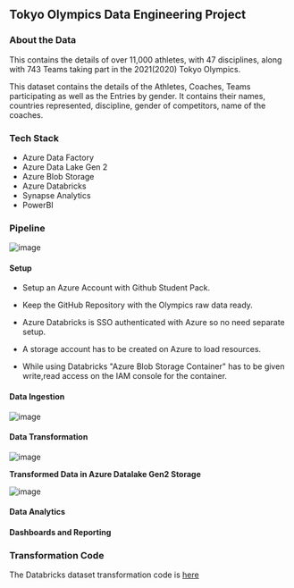 ## Tokyo Olympics Data Engineering Project

### About the Data

This contains the details of over 11,000 athletes, with 47 disciplines, along with 743 Teams taking part in the 2021(2020) Tokyo Olympics.

This dataset contains the details of the Athletes, Coaches, Teams participating as well as the Entries by gender. It contains their names, countries represented, discipline, gender of competitors, name of the coaches.

### Tech Stack

- Azure Data Factory
- Azure Data Lake Gen 2
- Azure Blob Storage
- Azure Databricks
- Synapse Analytics
- PowerBI

### Pipeline

![image](https://github.com/vedanthv/data-engineering-projects/assets/44313631/d0eeb64e-b6c9-40c8-bfde-413981d5fe0e)

#### Setup

- Setup an Azure Account with Github Student Pack.
  
- Keep the GitHub Repository with the Olympics raw data ready.

- Azure Databricks is SSO authenticated with Azure so no need separate setup.

- A storage account has to be created on Azure to load resources.

- While using Databricks "Azure Blob Storage Container" has to be given write,read access on the IAM console for the container.

#### Data Ingestion

![image](https://github.com/vedanthv/data-engineering-projects/assets/44313631/e432b1af-4513-402e-865e-430404046de1)

#### Data Transformation

![image](https://github.com/vedanthv/data-engineering-projects/assets/44313631/05cbdf20-926c-4c67-a046-ec6f8ea2ed60)

**Transformed Data in Azure Datalake Gen2 Storage**

![image](https://github.com/vedanthv/data-engineering-projects/assets/44313631/6003970a-dd0b-45e7-80d9-696b64b4774b)

#### Data Analytics

#### Dashboards and Reporting

### Transformation Code

The Databricks dataset transformation code is [here](https://github.com/vedanthv/data-engineering-projects/blob/main/tokyo-olympics/data-transformation-final.ipynb)

